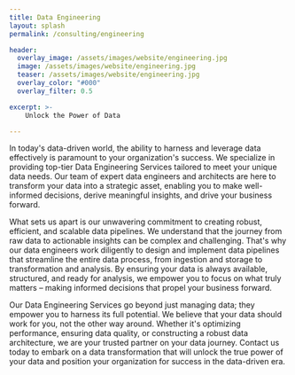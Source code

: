 ```yaml
---
title: Data Engineering
layout: splash
permalink: /consulting/engineering

header:
  overlay_image: /assets/images/website/engineering.jpg
  image: /assets/images/website/engineering.jpg
  teaser: /assets/images/website/engineering.jpg
  overlay_color: "#000"
  overlay_filter: 0.5

excerpt: >-
    Unlock the Power of Data

---
```


In today's data-driven world, the ability to harness and leverage data effectively is paramount to your organization's success.  We specialize in providing top-tier Data Engineering Services tailored to meet your unique data needs. Our team of expert data engineers and architects are here to transform your data into a strategic asset, enabling you to make well-informed decisions, derive meaningful insights, and drive your business forward.

What sets us apart is our unwavering commitment to creating robust, efficient, and scalable data pipelines. We understand that the journey from raw data to actionable insights can be complex and challenging. That's why our data engineers work diligently to design and implement data pipelines that streamline the entire data process, from ingestion and storage to transformation and analysis. By ensuring your data is always available, structured, and ready for analysis, we empower you to focus on what truly matters – making informed decisions that propel your business forward.

Our Data Engineering Services go beyond just managing data; they empower you to harness its full potential. We believe that your data should work for you, not the other way around. Whether it's optimizing performance, ensuring data quality, or constructing a robust data architecture, we are your trusted partner on your data journey. Contact us today to embark on a data transformation that will unlock the true power of your data and position your organization for success in the data-driven era.